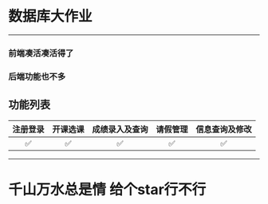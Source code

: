 数据库大作业
======================
---
### 前端凑活凑活得了
### 后端功能也不多
## __功能列表__
|注册登录|开课选课|成绩录入及查询|请假管理|信息查询及修改|
|:---:|:---:|:---:|:---:|:---:|
|✅|✅|✅|✅|✅|
---
# 千山万水总是情 给个star行不行